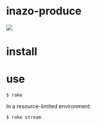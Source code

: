 # inazo-produce
![](https://un-vector-tile-toolkit.github.io/signature/logo.png)

# install

# use
```
$ rake
```

In a resource-limited environment:
```
$ rake stream
```

